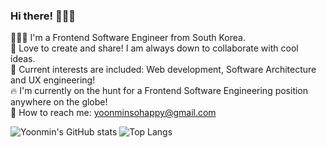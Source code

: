 ### Hi there! 👋👋👋 

 🙋🏻‍♀️ I'm a Frontend Software Engineer from South Korea.
 <br />
 🤍 Love to create and share! I am always down to collaborate with cool ideas. 
 <br />
 🧩 Current interests are included: Web development, Software Architecture and UX engineering!
 <br />
 🔥 I'm currently on the hunt for a Frontend Software Engineering position anywhere on the globe!
 <br />
 📩 How to reach me: yoonminsohappy@gmail.com
 
<!--  solved.ac(백준) 뱃지 -->
<!--  [![solved.ac tier](http://mazassumnida.wtf/api/mini/generate_badge?boj=yoonminsohappy)](https://solved.ac/yoonminsohappy) -->

<!-- hits 방문자 수 뱃지 -->
<!-- [![Hits](https://hits.seeyoufarm.com/api/count/incr/badge.svg?url=https%3A%2F%2Fgithub.com%2Fyoonminsohappy&count_bg=%23E32A87&title_bg=%2372013B&icon=&icon_color=%23E7E7E7&title=hits&edge_flat=false)](https://hits.seeyoufarm.com)             -->
![Yoonmin's GitHub stats](https://github-readme-stats.vercel.app/api?username=yoonminsohappy&show_icons=true&theme=radical)
![Top Langs](https://github-readme-stats.vercel.app/api/top-langs/?username=yoonminsohappy&layout=compact&theme=tokyonight)





<!--
**yoonminsohappy/yoonminsohappy** is a ✨ _special_ ✨ repository because its `README.md` (this file) appears on your GitHub profile.

Here are some ideas to get you started:

- 🔭 I’m currently working on ...
- 🌱 I’m currently learning ...
- 👯 I’m looking to collaborate on ...
- 🤔 I’m looking for help with ...
- 💬 Ask me about ...
- 📫 How to reach me: ...
- 😄 Pronouns: ...
- ⚡ Fun fact: ...
-->
